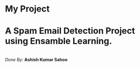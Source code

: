 # My Project

# A Spam Email Detection Project using Ensamble Learning.
<br>
<i>Done By:</i>
<b>Ashish Kumar Sahoo</b>